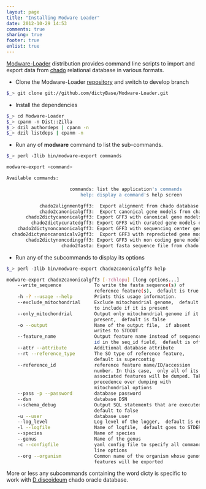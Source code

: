 ```yaml
---
layout: page
title: "Installing Modware Loader"
date: 2012-10-29 14:53
comments: true
sharing: true
footer: true
enlist: true
---
```


[Modware-Loader](https://github.com/dictyBase/Modware-Loader) distribution provides
command line scripts to import and export data from
[chado](http://gmod.org/wiki/Introduction_to_Chado) relational database in various
formats.

* Clone the Modware-Loader [repository](https://github.com/dictyBase/Modware-Loader) and
switch to develop branch
```bash
$_> git clone git://github.com/dictyBase/Modware-Loader.git
```

* Install the dependencies 

```bash
$_> cd Modware-Loader
$_> cpanm -n Dist::Zilla
$_> dzil authordeps | cpanm -n
$_> dzil listdeps | cpanm -n
```

* Run any of __modware__ command to list the sub-commands.

```bash
$_> perl -Ilib bin/modware-export commands

modware-export <command>

Available commands:

                       commands: list the application's commands
                           help: display a command's help screen

            chado2alignmentgff3:  Export alignment from chado database in GFF3 format
            chado2canonicalgff3:  Export canonical gene models from chado database in GFF3 format
       chado2dictycanonicalgff3: Export GFF3 with canonical gene models of Dictyostelium discoideum
         chado2dictycuratedgff3: Export GFF3 with curated gene models of Dictyostelium discoideum
    chado2dictynoncanonicalgff3: Export GFF3 with sequencing center gene models of Dictyostelium discoideum
  chado2dictynoncanonicalv2gff3:  Export GFF3 with repredicted gene models of Dictyostelium discoideum
       chado2dictynoncodinggff3: Export GFF3 with non coding gene models of Dictyostelium discoideum
                    chado2fasta: Export fasta sequence file from chado database
```

* Run any of the subcommands to display its options
```bash
$_> perl -Ilib bin/modware-export chado2canonicalgff3 help

modware-export chado2canonicalgff3 [-?chlopu] [long options...]
	--write_sequence            To write the fasta sequence(s) of
	                            reference feature(s),  default is true
	-h -? --usage --help        Prints this usage information.
	--exclude_mitochondrial     Exclude mitochondrial genome,  default is
	                            to include if it is present
	--only_mitochondrial        Output only mitochondrial genome if it is
	                            present,  default is false
	-o --output                 Name of the output file,  if absent
	                            writes to STDOUT
	--feature_name              Output feature name instead of sequence
	                            id in the seq_id field,  default is off.
	--attr --attribute          Additional database attribute
	--rt --reference_type       The SO type of reference feature, 
	                            default is supercontig
	--reference_id              reference feature name/ID/accession
	                            number. In this case,  only all of its
	                            associated features will be dumped. Takes
	                            precedence over dumping with
	                            mitochondrial options
	--pass -p --password        database password
	--dsn                       database DSN
	--schema_debug              Output SQL statements that are executed, 
	                            default to false
	-u --user                   database user
	--log_level                 Log level of the logger,  default is error
	-l --logfile                Name of logfile,  default goes to STDERR
	--species                   Name of species
	--genus                     Name of the genus
	-c --configfile             yaml config file to specify all command
	                            line options
	--org --organism            Common name of the organism whose genomic
	                            features will be exported
```

More or less any subcommands containing the word dicty is specific to work with
[D.discoideum](http://dictybase.org) chado oracle database. 
